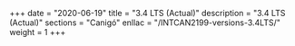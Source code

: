 +++
date        = "2020-06-19"
title       = "3.4 LTS (Actual)"
description = "3.4 LTS (Actual)"
sections    = "Canigó"
enllac		= "/INTCAN2199-versions-3.4LTS/"
weight		= 1
+++
